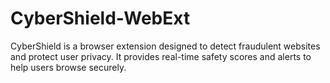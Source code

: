 # CyberShield-WebExt
CyberShield is a browser extension designed to detect fraudulent websites and protect user privacy. It provides real-time safety scores and alerts to help users browse securely.
